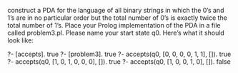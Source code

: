 construct a PDA for the language of all binary strings in which the 0’s and 1’s are in no particular order but the total number of 0’s is exactly twice the total number of 1’s. Place your Prolog implementation of the PDA in a file called problem3.pl. Please name your start state q0. Here’s what it should look like:

?- [accepts].
true
?- [problem3].
true
?- accepts(q0, [0, 0, 0, 0, 1, 1], []).
true
?- accepts(q0, [1, 0, 1, 0, 0, 0], []).
true
?- accepts(q0, [1, 0, 0, 1, 0], []).
false